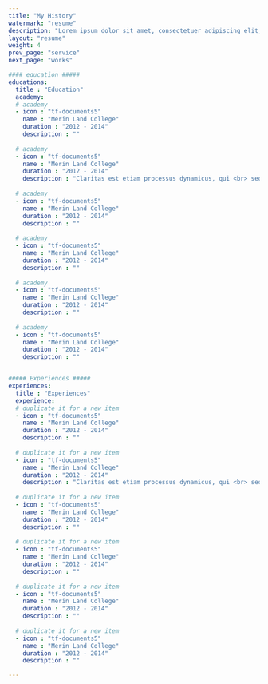 ```yaml
---
title: "My History"
watermark: "resume"
description: "Lorem ipsum dolor sit amet, consectetuer adipiscing elit, sed diam nonummy nibh euismod tincidunt ut laoreet dolore magna aliquam erat volutpat."
layout: "resume"
weight: 4
prev_page: "service"
next_page: "works"

#### education #####
educations:
  title : "Education"
  academy:
  # academy
  - icon : "tf-documents5"
    name : "Merin Land College"
    duration : "2012 - 2014"
    description : ""
    
  # academy
  - icon : "tf-documents5"
    name : "Merin Land College"
    duration : "2012 - 2014"
    description : "Claritas est etiam processus dynamicus, qui <br> sequitur mutationem consuetudium lectorum."
    
  # academy
  - icon : "tf-documents5"
    name : "Merin Land College"
    duration : "2012 - 2014"
    description : ""
    
  # academy
  - icon : "tf-documents5"
    name : "Merin Land College"
    duration : "2012 - 2014"
    description : ""
    
  # academy
  - icon : "tf-documents5"
    name : "Merin Land College"
    duration : "2012 - 2014"
    description : ""
    
  # academy
  - icon : "tf-documents5"
    name : "Merin Land College"
    duration : "2012 - 2014"
    description : ""


##### Experiences #####
experiences:
  title : "Experiences"
  experience:
  # duplicate it for a new item
  - icon : "tf-documents5"
    name : "Merin Land College"
    duration : "2012 - 2014"
    description : ""
    
  # duplicate it for a new item
  - icon : "tf-documents5"
    name : "Merin Land College"
    duration : "2012 - 2014"
    description : "Claritas est etiam processus dynamicus, qui <br> sequitur mutationem consuetudium lectorum."
    
  # duplicate it for a new item
  - icon : "tf-documents5"
    name : "Merin Land College"
    duration : "2012 - 2014"
    description : ""
    
  # duplicate it for a new item
  - icon : "tf-documents5"
    name : "Merin Land College"
    duration : "2012 - 2014"
    description : ""
    
  # duplicate it for a new item
  - icon : "tf-documents5"
    name : "Merin Land College"
    duration : "2012 - 2014"
    description : ""
    
  # duplicate it for a new item
  - icon : "tf-documents5"
    name : "Merin Land College"
    duration : "2012 - 2014"
    description : ""

---
```

